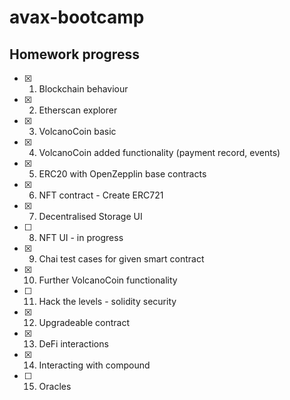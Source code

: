 # avax-bootcamp

## Homework progress
- [x] 1. Blockchain behaviour
- [x] 2. Etherscan explorer
- [x] 3. VolcanoCoin basic
- [x] 4. VolcanoCoin added functionality (payment record, events)
- [x] 5. ERC20 with OpenZepplin base contracts
- [x] 6. NFT contract - Create ERC721 
- [x] 7. Decentralised Storage UI
- [ ] 8. NFT UI - in progress
- [x] 9. Chai test cases for given smart contract
- [x] 10. Further VolcanoCoin functionality
- [ ] 11. Hack the levels - solidity security
- [x] 12. Upgradeable contract
- [x] 13. DeFi interactions
- [x] 14. Interacting with compound
- [ ] 15. Oracles
